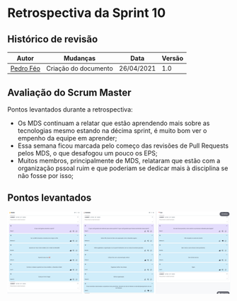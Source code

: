 # Retrospectiva da Sprint 10

## Histórico de revisão

| Autor                                | Mudanças             | Data       | Versão |
| ------------------------------------ | -------------------- | ---------- | ------ |
| [Pedro Féo](https://github.com/phe0) | Criação do documento | 26/04/2021 | 1.0    |

## Avaliação do Scrum Master

Pontos levantados durante a retrospectiva:

- Os MDS continuam a relatar que estão aprendendo mais sobre as tecnologias mesmo estando na décima sprint, é muito bom ver o empenho da equipe em aprender;
- Essa semana ficou marcada pelo começo das revisões de Pull Requests pelos MDS, o que desafogou um pouco os EPS;
- Muitos membros, principalmente de MDS, relataram que estão com a organização pssoal ruim e que poderiam se dedicar mais à disciplina se não fosse por isso;

## Pontos levantados

![Retrospectiva da Sprint](../../assets/img/sprints/10/retrospectiva.png)
